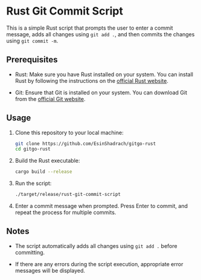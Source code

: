 # Rust Git Commit Script

This is a simple Rust script that prompts the user to enter a commit message, adds all changes using `git add .`, and then commits the changes using `git commit -m`.

## Prerequisites

- Rust: Make sure you have Rust installed on your system. You can install Rust by following the instructions on the [official Rust website](https://www.rust-lang.org/).

- Git: Ensure that Git is installed on your system. You can download Git from the [official Git website](https://git-scm.com/).

## Usage

1. Clone this repository to your local machine:

   ```bash
   git clone https://github.com/EsinShadrach/gitgo-rust
   cd gitgo-rust
   ```

2. Build the Rust executable:

   ```bash
   cargo build --release
   ```

3. Run the script:

   ```bash
   ./target/release/rust-git-commit-script
   ```

4. Enter a commit message when prompted. Press Enter to commit, and repeat the process for multiple commits.

## Notes

- The script automatically adds all changes using `git add .` before committing.

- If there are any errors during the script execution, appropriate error messages will be displayed.
